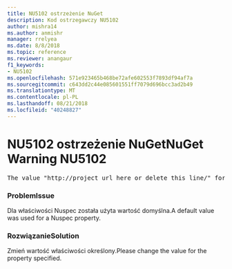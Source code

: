 ```yaml
---
title: NU5102 ostrzeżenie NuGet
description: Kod ostrzegawczy NU5102
author: mishra14
ms.author: anmishr
manager: rrelyea
ms.date: 8/8/2018
ms.topic: reference
ms.reviewer: anangaur
f1_keywords:
- NU5102
ms.openlocfilehash: 571e923465b468be72afe602553f7893df94af7a
ms.sourcegitcommit: c643dd2c44e085601551ff7079d696bcc3ad2b49
ms.translationtype: MT
ms.contentlocale: pl-PL
ms.lasthandoff: 08/21/2018
ms.locfileid: "40248827"
---
```

# <a name="nuget-warning-nu5102"></a><span data-ttu-id="8790e-103">NU5102 ostrzeżenie NuGet</span><span class="sxs-lookup"><span data-stu-id="8790e-103">NuGet Warning NU5102</span></span>
<pre>The value "http://project_url_here_or_delete_this_line/" for ProjectUrl is a sample value and should be removed. Replace it with an appropriate value or remove it and rebuild your package.</pre>

### <a name="issue"></a><span data-ttu-id="8790e-104">Problem</span><span class="sxs-lookup"><span data-stu-id="8790e-104">Issue</span></span>

<span data-ttu-id="8790e-105">Dla właściwości Nuspec została użyta wartość domyślna.</span><span class="sxs-lookup"><span data-stu-id="8790e-105">A default value was used for a Nuspec property.</span></span>


### <a name="solution"></a><span data-ttu-id="8790e-106">Rozwiązanie</span><span class="sxs-lookup"><span data-stu-id="8790e-106">Solution</span></span>

<span data-ttu-id="8790e-107">Zmień wartość właściwości określony.</span><span class="sxs-lookup"><span data-stu-id="8790e-107">Please change the value for the property specified.</span></span>

